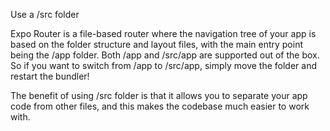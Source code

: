Use a /src folder

Expo Router is a file-based router where the navigation tree of your app is based on the folder structure and layout files, with the main entry point being the /app folder. Both /app and /src/app are supported out of the box. So if you want to switch from /app to /src/app, simply move the folder and restart the bundler!

The benefit of using /src folder is that it allows you to separate your app code from other files, and this makes the codebase much easier to work with.